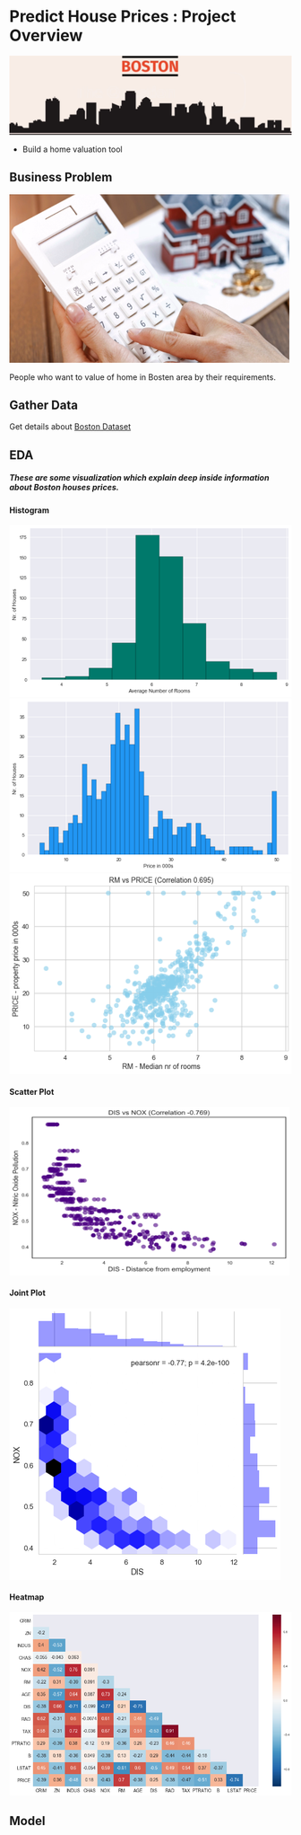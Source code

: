 # Predict House Prices : Project Overview
![](images/boston.png)
* Build a home valuation tool
   

## Business Problem
  <img src="images/problem.png" width ="500" height="300" >
  
  People who want to value of home in Bosten area by their requirements.

## Gather Data
  Get details about [Boston Dataset](https://scikit-learn.org/stable/modules/generated/sklearn.datasets.load_boston.html)
   
## EDA
##### These are some visualization which explain deep inside information about Boston houses prices.
#### Histogram
   ![](images/avg_no_room.png)    
   ![](images/house_price.png)
   ![](images/room_price.png)
   
#### Scatter Plot   
   <img src="images/distance.png" width ="500" height="300" >   

#### Joint Plot   
   ![](images/download.png) 

#### Heatmap   
   ![](images/heatmap.png)
      
      
## Model
